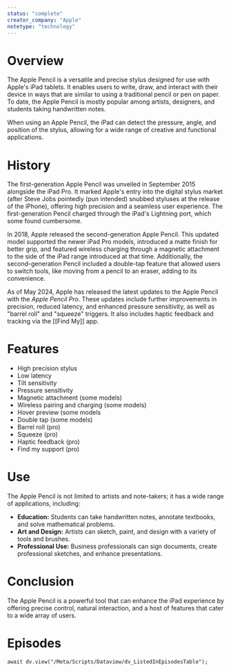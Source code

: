 ```yaml
---
status: "complete"
creator_company: "Apple"
notetype: "technology"
---
```

# Overview
The Apple Pencil is a versatile and precise stylus designed for use with Apple's iPad tablets. It enables users to write, draw, and interact with their device in ways that are similar to using a traditional pencil or pen on paper. To date, the Apple Pencil is mostly popular among artists, designers, and students taking handwritten notes.

When using an Apple Pencil, the iPad can detect the pressure, angle, and position of the stylus, allowing for a wide range of creative and functional applications.

# History
The first-generation Apple Pencil was unveiled in September 2015 alongside the iPad Pro. It marked Apple's entry into the digital stylus market (after Steve Jobs pointedly (pun intended) snubbed styluses at the release of the iPhone), offering high precision and a seamless user experience. The first-generation Pencil charged through the iPad's Lightning port, which some found cumbersome.

In 2018, Apple released the second-generation Apple Pencil. This updated model supported the newer iPad Pro models, introduced a matte finish for better grip, and featured wireless charging through a magnetic attachment to the side of the iPad range introduced at that time. Additionally, the second-generation Pencil included a double-tap feature that allowed users to switch tools, like moving from a pencil to an eraser, adding to its convenience.

As of May 2024, Apple has released the latest updates to the Apple Pencil with the *Apple Pencil Pro*. These updates include further improvements in precision, reduced latency, and enhanced pressure sensitivity, as well as "barrel roll" and "squeeze" triggers. It also includes haptic feedback and tracking via the [[Find My]] app.

# Features
- High precision stylus
- Low latency
- Tilt sensitivity
- Pressure sensitivity
- Magnetic attachment (some models)
- Wireless pairing and charging (some models)
- Hover preview (some models
- Double tap (some models)
- Barrel roll (pro)
- Squeeze (pro)
- Haptic feedback (pro)
- Find my support (pro)

# Use
The Apple Pencil is not limited to artists and note-takers; it has a wide range of applications, including:

- **Education:** Students can take handwritten notes, annotate textbooks, and solve mathematical problems.
- **Art and Design:** Artists can sketch, paint, and design with a variety of tools and brushes.
- **Professional Use:** Business professionals can sign documents, create professional sketches, and enhance presentations.

# Conclusion
The Apple Pencil is a powerful tool that can enhance the iPad experience by offering precise control, natural interaction, and a host of features that cater to a wide array of users.

# Episodes
```dataviewjs
await dv.view("/Meta/Scripts/Dataview/dv_ListedInEpisodesTable");
```
